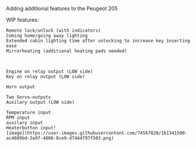 Adding additional features to the Peugeot 205

WIP features:

	Remote lock/unlock (with indicators)
	Coming home/going away lighting
	Extended cabin lighting time after unlocking to increase key inserting ease
	Mirrorheating (additional heating pads needed)
	
	
	
	Engine on relay output (LOW side)
	Key on relay output (LOW side)
	
	Horn output
	
	Two Servo-outputs
	Auxilary output (LOW side)
	
	Temperature input
	RPM input
	auxilary input
	Heaterbutton input!
	[image](https://user-images.githubusercontent.com/74567828/161341500-ac4609bd-3a9f-4806-8ce9-d7444797f503.png)
